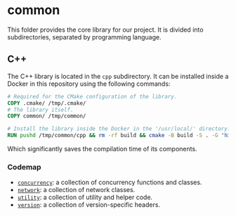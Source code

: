 # common

This folder provides the core library for our project. It is divided into subdirectories, separated by programming language.

## C++

The C++ library is located in the `cpp` subdirectory. It can be installed inside a Docker in this repository using the following commands:

```dockerfile
# Required for the CMake configuration of the library.
COPY .cmake/ /tmp/.cmake/
# The library itself.
COPY common/ /tmp/common/

# Install the library inside the Docker in the '/usr/local/' directory.
RUN pushd /tmp/common/cpp && rm -rf build && cmake -B build -S . -G "Ninja" -DCMAKE_CXX_COMPILER=${CXX_COMPILER} && cmake --build build && cmake --install build && popd && rm -rf /tmp/.cmake/ /tmp/common/
```

Which significantly saves the compilation time of its components.

### Codemap

- [`concurrency`](cpp/robocin/concurrency/README.md): a collection of concurrency functions and classes.
- [`network`](cpp/robocin/network/README.md): a collection of network classes.
- [`utility`](cpp/robocin/utility/README.md): a collection of utility and helper code.
- [`version`](cpp/robocin/version/README.md): a collection of version-specific headers.